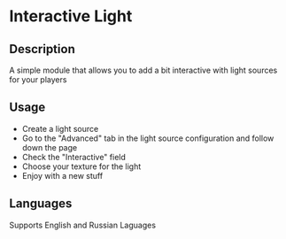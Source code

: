 # Interactive Light 

## Description

A simple module that allows you to add a bit interactive with light sources for your players

## Usage

- Create a light source
- Go to the "Advanced" tab in the light source configuration and follow down the page
- Check the "Interactive" field
- Choose your texture for the light
- Enjoy with a new stuff

## Languages

Supports English and Russian Laguages
